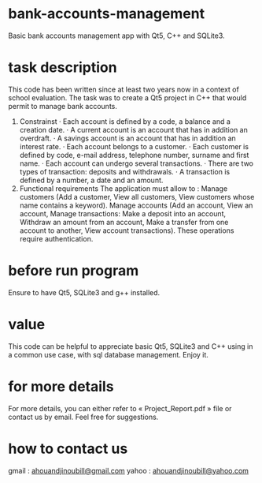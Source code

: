# bank-accounts-management
Basic bank accounts management app with Qt5, C++ and SQLite3.

# task description
This code has been written since at least two years now in a context of school evaluation.
The task was to create a Qt5 project in C++ that would permit to manage bank accounts.
1. Constrainst
· Each account is defined by a code, a balance and a creation date.
· A current account is an account that has in addition an overdraft.
· A savings account is an account that has in addition an interest rate.
· Each account belongs to a customer.
· Each customer is defined by code, e-mail address, telephone number, surname
and first name.
· Each account can undergo several transactions.
· There are two types of transaction: deposits and withdrawals.
· A transaction is defined by a number, a date and an amount.
2. Functional requirements
The application must allow to :
Manage customers (Add a customer, View all customers, View customers whose name contains a keyword).
Manage accounts (Add an account, View an account, Manage transactions: Make a deposit into an account,
Withdraw an amount from an account, Make a transfer from one account to another, View account transactions).
These operations require authentication.

# before run program
Ensure to have Qt5, SQLite3 and g++ installed. 

# value
This code can be helpful to appreciate basic Qt5, SQLite3 and C++ using in a common use case, with sql database management.
Enjoy it.

# for more details
For more details, you can either refer to « Project_Report.pdf » file or contact us by email. Feel free for suggestions.

# how to contact us 
gmail : ahouandjinoubill@gmail.com
yahoo : ahouandjinoubill@yahoo.com